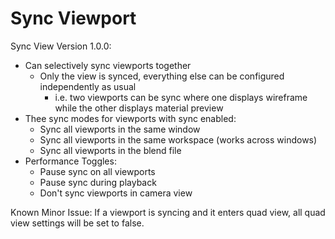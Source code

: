 # Sync Viewport
Sync View Version 1.0.0:
* Can selectively sync viewports together
    * Only the view is synced, everything else can be configured independently as usual
        * i.e. two viewports can be sync where one displays wireframe while the other displays material preview
* Thee sync modes for viewports with sync enabled:
    * Sync all viewports in the same window
    * Sync all viewports in the same workspace (works across windows)
    * Sync all viewports in the blend file
* Performance Toggles:
    * Pause sync on all viewports
    * Pause sync during playback
    * Don't sync viewports in camera view

Known Minor Issue:
If a viewport is syncing and it enters quad view, all quad view settings will be set to false. 
